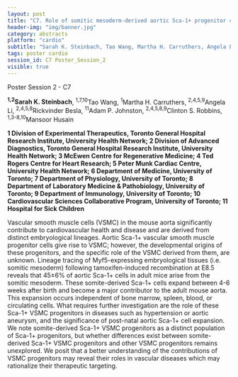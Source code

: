 ```yaml
---
layout: post
title: "C7. Role of somitic mesoderm-derived aortic Sca-1+ progenitor cells in vascular disease"
header-img: "img/banner.jpg"
category: abstracts
platform: "cardio"
subtitle: "Sarah K. Steinbach, Tao Wang, Martha H. Carruthers, Angela Li, Rickvinder Besla, Adam P. Johnston, Clinton S. Robbins, Mansoor Husain"
tags: poster cardio
session_id: C7 Poster_Session_2
visible: true
---
```

Poster Session 2 - C7

**<sup>1,2</sup>Sarah K. Steinbach**, <sup>1,7,10</sup>Tao Wang, <sup>1</sup>Martha H. Carruthers, <sup>2,4,5,9</sup>Angela Li, <sup>2,4,5,8</sup>Rickvinder Besla, <sup>11</sup>Adam P. Johnston, <sup>2,4,5,8,9</sup>Clinton S. Robbins, <sup>1,3-8,10</sup>Mansoor Husain

__1 Division of Experimental Therapeutics, Toronto General Hospital Research Institute, University Health Network; 2 Division of Advanced Diagnostics, Toronto General Hospital Research Institute, University Health Network; 3 McEwen Centre for Regenerative Medicine; 4 Ted Rogers Centre for Heart Research; 5 Peter Munk Cardiac Centre, University Health Network; 6 Department of Medicine, University of Toronto; 7 Department of Physiology, University of Toronto; 8 Department of Laboratory Medicine & Pathobiology, University of Toronto; 9 Department of Immunology, University of Toronto; 10 Cardiovascular Sciences Collaborative Program, University of Toronto; 11 Hospital for Sick Children__

Vascular smooth muscle cells (VSMC) in the mouse aorta significantly contribute to cardiovascular health and disease and are derived from distinct embryological lineages. Aortic Sca-1+ vascular smooth muscle progenitor cells give rise to VSMC; however, the developmental origins of these progenitors, and the specific role of the VSMC derived from them, are unknown. Lineage tracing of Myf5-expressing embryological tissues (i.e. somitic mesoderm) following tamoxifen-induced recombination at E8.5 reveals that 45±6% of aortic Sca-1+ cells in adult mice arise from the somitic mesoderm. These somite-derived Sca-1+ cells expand between 4-6 weeks after birth and become a major contributor to the adult mouse aorta. This expansion occurs independent of bone marrow, spleen, blood, or circulating cells. What requires further investigation are the role of these Sca-1+ VSMC progenitors in diseases such as hypertension or aortic aneurysm, and the significance of post-natal aortic Sca-1+ cell expansion. We note somite-derived Sca-1+ VSMC progenitors as a distinct population of Sca-1+ progenitors, but whether differences exist between somite-derived Sca-1+ VSMC progenitors and other VSMC progenitors remains unexplored. We posit that a better understanding of the contributions of VSMC progenitors may reveal their roles in vascular diseases which may rationalize their therapeutic targeting.